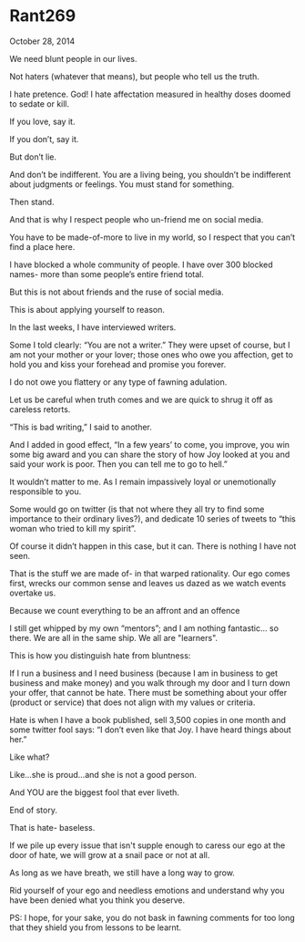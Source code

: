 # Rant269


October 28, 2014

We need blunt people in our lives.

Not haters (whatever that means), but people who tell us the truth.

I hate pretence. God! I hate affectation measured in healthy doses doomed to sedate or kill.

If you love, say it.

If you don’t, say it.

But don’t lie. 

And don’t be indifferent. You are a living being, you shouldn’t be indifferent about judgments or feelings. You must stand for something. 

Then stand. 

And that is why I respect people who un-friend me on social media.

You have to be made-of-more to live in my world, so I respect that you can’t find a place here.

I have blocked a whole community of people. I have over 300 blocked names- more than some people’s entire friend total.

But this is not about friends and the ruse of social media.

This is about applying yourself to reason.

In the last weeks, I have interviewed writers. 

Some I told clearly: “You are not a writer.” They were upset of course, but I am not your mother or your lover; those ones who owe you affection, get to hold you and kiss your forehead and promise you forever.

I do not owe you flattery or any type of fawning adulation.

Let us be careful when truth comes and we are quick to shrug it off as careless retorts. 

“This is bad writing,” I said to another.

And I added in good effect, “In a few years’ to come, you improve, you win some big award and you can share the story of how Joy looked at you and said your work is poor. Then you can tell me to go to hell.”

It wouldn’t matter to me. As I remain impassively loyal or unemotionally responsible to you.

Some would go on twitter (is that not where they all try to find some importance to their ordinary lives?), and dedicate 10 series of tweets to “this woman who tried to kill my spirit”.

Of course it didn’t happen in this case, but it can. There is nothing I have not seen.

That is the stuff we are made of- in that warped rationality. Our ego comes first, wrecks our common sense and leaves us dazed as we watch events overtake us.

Because we count everything to be an affront and an offence

I still get whipped by my own “mentors”; and I am nothing fantastic… so there. We are all in the same ship. We all are "learners".

This is how you distinguish hate from bluntness:

If I run a business and I need business (because I am in business to get business and make money) and you walk through my door and I turn down your offer, that cannot be hate. There must be something about your offer (product or service) that does not align with my values or criteria.

Hate is when I have a book published, sell 3,500 copies in one month and some twitter fool says: “I don’t even like that Joy. I have heard things about her.”

Like what?

Like…she is proud…and she is not a good person.

And YOU are the biggest fool that ever liveth.

End of story.

That is hate- baseless.

If we pile up every issue that isn't supple enough to caress our ego at the door of hate, we will grow at a snail pace or not at all.

As long as we have breath, we still have a long way to grow.

Rid yourself of your ego and needless emotions and understand why you have been denied what you think you deserve.

PS: I hope, for your sake, you do not bask in fawning comments for too long that they shield you from lessons to be learnt.